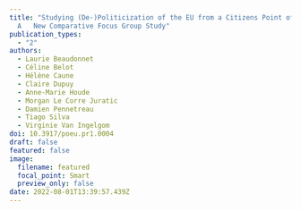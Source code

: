```yaml
---
title: "Studying (De-)Politicization of the EU from a Citizens Point of View:
  A   New Comparative Focus Group Study"
publication_types:
  - "2"
authors:
  - Laurie Beaudonnet
  - Céline Belot
  - Hélène Caune
  - Claire Dupuy
  - Anne-Marie Houde
  - Morgan Le Corre Juratic
  - Damien Pennetreau
  - Tiago Silva
  - Virginie Van Ingelgom
doi: 10.3917/poeu.pr1.0004
draft: false
featured: false
image:
  filename: featured
  focal_point: Smart
  preview_only: false
date: 2022-08-01T13:39:57.439Z
---
```

